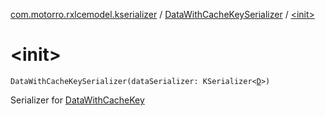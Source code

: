 [com.motorro.rxlcemodel.kserializer](../index.md) / [DataWithCacheKeySerializer](index.md) / [&lt;init&gt;](./-init-.md)

# &lt;init&gt;

`DataWithCacheKeySerializer(dataSerializer: KSerializer<`[`D`](index.md#D)`>)`

Serializer for [DataWithCacheKey](../../com.motorro.rxlcemodel.base.service/-data-with-cache-key/index.md)

